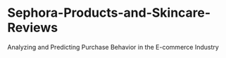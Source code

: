 # Sephora-Products-and-Skincare-Reviews
Analyzing and Predicting Purchase Behavior in the E-commerce Industry
